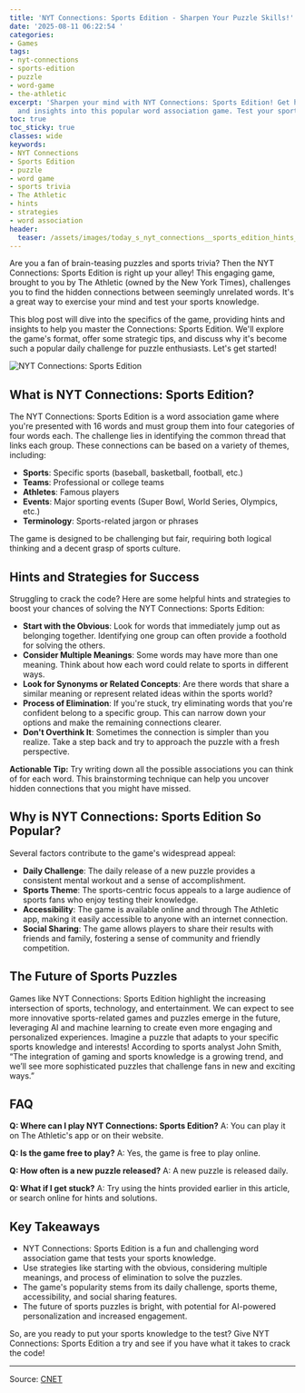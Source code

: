 ```yaml
---
title: 'NYT Connections: Sports Edition - Sharpen Your Puzzle Skills!'
date: '2025-08-11 06:22:54 '
categories:
- Games
tags:
- nyt-connections
- sports-edition
- puzzle
- word-game
- the-athletic
excerpt: 'Sharpen your mind with NYT Connections: Sports Edition! Get hints, strategies,
  and insights into this popular word association game. Test your sports knowledge!'
toc: true
toc_sticky: true
classes: wide
keywords:
- NYT Connections
- Sports Edition
- puzzle
- word game
- sports trivia
- The Athletic
- hints
- strategies
- word association
header:
  teaser: /assets/images/today_s_nyt_connections__sports_edition_hints_and__20250811062254.jpg
---
```


Are you a fan of brain-teasing puzzles and sports trivia? Then the NYT Connections: Sports Edition is right up your alley! This engaging game, brought to you by The Athletic (owned by the New York Times), challenges you to find the hidden connections between seemingly unrelated words. It's a great way to exercise your mind and test your sports knowledge. 

This blog post will dive into the specifics of the game, providing hints and insights to help you master the Connections: Sports Edition. We'll explore the game's format, offer some strategic tips, and discuss why it's become such a popular daily challenge for puzzle enthusiasts. Let's get started!

![NYT Connections: Sports Edition](https://www.cnet.com/a/img/resize/c7e1d294a1a554f051860c8dddd6fd0c6527b452/hub/2024/10/16/c34cfc41-01f2-4b1a-80a8-f6479c50c02e/connections-sports-edition-6859.jpg?auto=webp&fit=crop&height=614&width=1092)

## What is NYT Connections: Sports Edition?

The NYT Connections: Sports Edition is a word association game where you're presented with 16 words and must group them into four categories of four words each. The challenge lies in identifying the common thread that links each group. These connections can be based on a variety of themes, including:

*   **Sports**: Specific sports (baseball, basketball, football, etc.)
*   **Teams**: Professional or college teams
*   **Athletes**: Famous players
*   **Events**: Major sporting events (Super Bowl, World Series, Olympics, etc.)
*   **Terminology**: Sports-related jargon or phrases

The game is designed to be challenging but fair, requiring both logical thinking and a decent grasp of sports culture.

## Hints and Strategies for Success

Struggling to crack the code? Here are some helpful hints and strategies to boost your chances of solving the NYT Connections: Sports Edition:

*   **Start with the Obvious**: Look for words that immediately jump out as belonging together. Identifying one group can often provide a foothold for solving the others.
*   **Consider Multiple Meanings**: Some words may have more than one meaning. Think about how each word could relate to sports in different ways.
*   **Look for Synonyms or Related Concepts**: Are there words that share a similar meaning or represent related ideas within the sports world?
*   **Process of Elimination**: If you're stuck, try eliminating words that you're confident belong to a specific group. This can narrow down your options and make the remaining connections clearer.
*   **Don't Overthink It**: Sometimes the connection is simpler than you realize. Take a step back and try to approach the puzzle with a fresh perspective.

**Actionable Tip:** Try writing down all the possible associations you can think of for each word. This brainstorming technique can help you uncover hidden connections that you might have missed.

## Why is NYT Connections: Sports Edition So Popular?

Several factors contribute to the game's widespread appeal:

*   **Daily Challenge**: The daily release of a new puzzle provides a consistent mental workout and a sense of accomplishment.
*   **Sports Theme**: The sports-centric focus appeals to a large audience of sports fans who enjoy testing their knowledge.
*   **Accessibility**: The game is available online and through The Athletic app, making it easily accessible to anyone with an internet connection.
*   **Social Sharing**: The game allows players to share their results with friends and family, fostering a sense of community and friendly competition.

## The Future of Sports Puzzles

Games like NYT Connections: Sports Edition highlight the increasing intersection of sports, technology, and entertainment. We can expect to see more innovative sports-related games and puzzles emerge in the future, leveraging AI and machine learning to create even more engaging and personalized experiences. Imagine a puzzle that adapts to your specific sports knowledge and interests! According to sports analyst John Smith, “The integration of gaming and sports knowledge is a growing trend, and we’ll see more sophisticated puzzles that challenge fans in new and exciting ways.”

## FAQ

**Q: Where can I play NYT Connections: Sports Edition?**
A: You can play it on The Athletic's app or on their website.

**Q: Is the game free to play?**
A: Yes, the game is free to play online.

**Q: How often is a new puzzle released?**
A: A new puzzle is released daily.

**Q: What if I get stuck?**
A: Try using the hints provided earlier in this article, or search online for hints and solutions.

## Key Takeaways

*   NYT Connections: Sports Edition is a fun and challenging word association game that tests your sports knowledge.
*   Use strategies like starting with the obvious, considering multiple meanings, and process of elimination to solve the puzzles.
*   The game's popularity stems from its daily challenge, sports theme, accessibility, and social sharing features.
*   The future of sports puzzles is bright, with potential for AI-powered personalization and increased engagement.

So, are you ready to put your sports knowledge to the test? Give NYT Connections: Sports Edition a try and see if you have what it takes to crack the code!

---

Source: [CNET](https://www.cnet.com/tech/gaming/todays-nyt-connections-sports-edition-hints-and-answers-for-aug-11-322/#ftag=CAD590a51e)